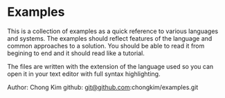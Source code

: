 # Examples

This is a collection of examples as a quick reference to various languages and
systems.  The examples should reflect features of the language and common
approaches to a solution.  You should be able to read it from begining to end
and it should read like a tutorial.

The files are written with the extension of the language used so you can open
it in your text editor with full syntax highlighting.

Author: Chong Kim
github: git@github.com:chongkim/examples.git
